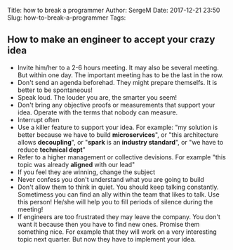 Title: how to break a programmer
Author: SergeM
Date: 2017-12-21 23:50
Slug: how-to-break-a-programmer
Tags:     


## How to make an engineer to accept your crazy idea
* Invite him/her to a 2-6 hours meeting. It may also be several meeting. But within one day. The important meeting has to be the last in the row.
* Don't send an agenda beforehad. They might prepare themselfs. It is better to be spontaneous!
* Speak loud. The louder you are, the smarter you seem!
* Don't bring any objective proofs or measurements that support your idea. Operate with the terms that nobody can measure.
* Interrupt often
* Use a killer feature to support your idea. For example: "my solution is better because we have to build **microservices**", 
or "this architecture allows **decoupling**", or "**spark** is an **industry standard**", or "we have to reduce **technical dept**"
* Refer to a higher management or collective devisions. For example "this topic was already **aligned** with our lead"
* If you feel they are winning, change the subject 
* Never confess you don't understand what you are going to build
* Don't allow them to think in quiet. You should keep talking constantly. Sometimess you can find an ally within the team that likes to talk. Use this person! He/she will help you to fill periods of silence during the meeting!
* If engineers are too frustrated they may leave the company. You don't want it because then you have to find new ones. Promise them something nice. For example that they will work on a very interesting topic next quarter. But now they have to implement your idea.


